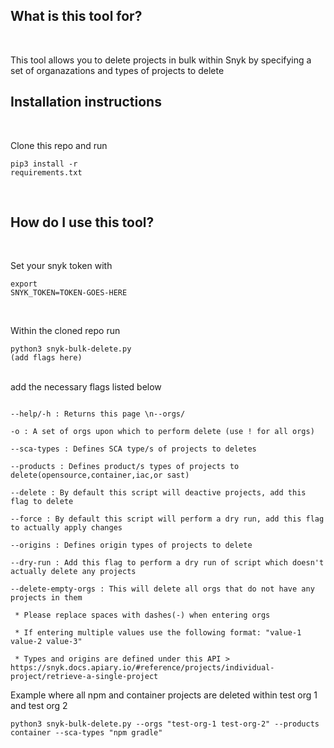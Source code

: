 <h2>What is this tool for? </h2> <br>

This tool allows you to delete projects in bulk within Snyk by specifying a set of organazations and types of projects to delete<br>

<h2>Installation instructions</h2><br>

Clone this repo and run <pre><code>pip3 install -r requirements.txt</pre></code><br>

<h2>How do I use this tool? </h2><br>

Set your snyk token with <pre><code>export SNYK_TOKEN=TOKEN-GOES-HERE</code></pre><br>

Within the cloned repo run <pre><code>python3 snyk-bulk-delete.py (add flags here)</code></pre><br> add the necessary flags listed below <br>

<pre><code>
--help/-h : Returns this page \n--orgs/<br>
-o : A set of orgs upon which to perform delete (use ! for all orgs)<br>
--sca-types : Defines SCA type/s of projects to deletes <br>
--products : Defines product/s types of projects to delete(opensource,container,iac,or sast)<br>
--delete : By default this script will deactive projects, add this flag to delete<br>
--force : By default this script will perform a dry run, add this flag to actually apply changes<br>
--origins : Defines origin types of projects to delete<br>
--dry-run : Add this flag to perform a dry run of script which doesn't actually delete any projects<br>
--delete-empty-orgs : This will delete all orgs that do not have any projects in them<br>
 * Please replace spaces with dashes(-) when entering orgs <br>
 * If entering multiple values use the following format: "value-1 value-2 value-3"<br>
 * Types and origins are defined under this API > https://snyk.docs.apiary.io/#reference/projects/individual-project/retrieve-a-single-project
</code></pre>

Example where all npm and container projects are deleted within test org 1 and test org 2
<br>
<pre><code>python3 snyk-bulk-delete.py --orgs "test-org-1 test-org-2" --products container --sca-types "npm gradle"
</code></pre>



